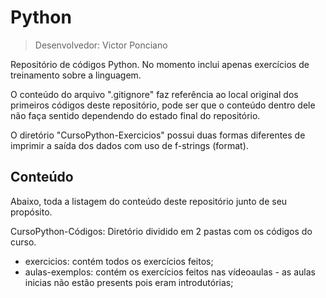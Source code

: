 # Python

> Desenvolvedor: Victor Ponciano

<!-- Isso será removido depois: dar um git pull ou clonar esse repositório antes de mexer com mais coisas da linguagem para não perder os códigos já versionados -->

Repositório de códigos Python. No momento inclui apenas exercícios de treinamento sobre a linguagem.

O conteúdo do arquivo ".gitignore" faz referência ao local original dos primeiros códigos deste repositório, pode ser que o conteúdo dentro dele não faça sentido dependendo do estado final do repositório.

O diretório "CursoPython-Exercicios" possui duas formas diferentes de imprimir a saída dos dados com uso de f-strings (format).

## Conteúdo

Abaixo, toda a listagem do conteúdo deste repositório junto de seu propósito.

CursoPython-Códigos: Diretório dividido em 2 pastas com os códigos do curso.
- exercicios: contém todos os exercícios feitos;
- aulas-exemplos: contém os exercícios feitos nas vídeoaulas - as aulas inicias não estão presents pois eram introdutórias;